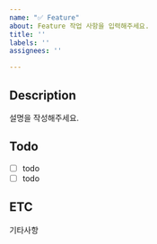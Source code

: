 ```yaml
---
name: "✅ Feature"
about: Feature 작업 사항을 입력해주세요.
title: ''
labels: ''
assignees: ''

---
```


## Description
설명을 작성해주세요.

## Todo
- [ ] todo
- [ ] todo

## ETC
기타사항
